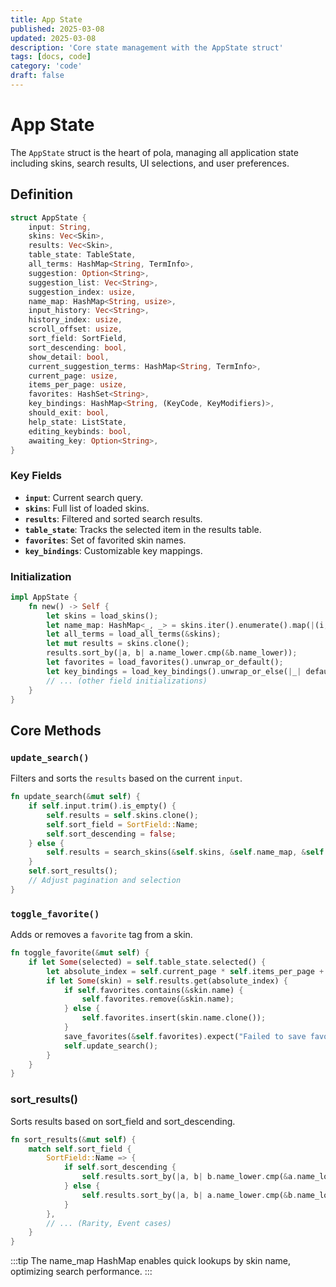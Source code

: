 ```yaml
---
title: App State
published: 2025-03-08
updated: 2025-03-08
description: 'Core state management with the AppState struct'
tags: [docs, code]
category: 'code'
draft: false
---
```


# App State

The `AppState` struct is the heart of pola, managing all application state including skins, search results, UI selections, and user preferences.

## Definition

```rust
struct AppState {
    input: String,
    skins: Vec<Skin>,
    results: Vec<Skin>,
    table_state: TableState,
    all_terms: HashMap<String, TermInfo>,
    suggestion: Option<String>,
    suggestion_list: Vec<String>,
    suggestion_index: usize,
    name_map: HashMap<String, usize>,
    input_history: Vec<String>,
    history_index: usize,
    scroll_offset: usize,
    sort_field: SortField,
    sort_descending: bool,
    show_detail: bool,
    current_suggestion_terms: HashMap<String, TermInfo>,
    current_page: usize,
    items_per_page: usize,
    favorites: HashSet<String>,
    key_bindings: HashMap<String, (KeyCode, KeyModifiers)>,
    should_exit: bool,
    help_state: ListState,
    editing_keybinds: bool,
    awaiting_key: Option<String>,
}
```

### Key Fields

- **`input`**: Current search query.
- **`skins`**: Full list of loaded skins.
- **`results`**: Filtered and sorted search results.
- **`table_state`**: Tracks the selected item in the results table.
- **`favorites`**: Set of favorited skin names.
- **`key_bindings`**: Customizable key mappings.

### Initialization

```rust
impl AppState {
    fn new() -> Self {
        let skins = load_skins();
        let name_map: HashMap<_, _> = skins.iter().enumerate().map(|(i, s)| (s.name_lower.clone(), i)).collect();
        let all_terms = load_all_terms(&skins);
        let mut results = skins.clone();
        results.sort_by(|a, b| a.name_lower.cmp(&b.name_lower));
        let favorites = load_favorites().unwrap_or_default();
        let key_bindings = load_key_bindings().unwrap_or_else(|_| default_key_bindings());
        // ... (other field initializations)
    }
}
```

## Core Methods

### `update_search()`

Filters and sorts the `results` based on the current `input`.

```rust
fn update_search(&mut self) {
    if self.input.trim().is_empty() {
        self.results = self.skins.clone();
        self.sort_field = SortField::Name;
        self.sort_descending = false;
    } else {
        self.results = search_skins(&self.skins, &self.name_map, &self.input, &self.favorites);
    }
    self.sort_results();
    // Adjust pagination and selection
}
```

### `toggle_favorite()`

Adds or removes a `favorite` tag from a skin.

```rust
fn toggle_favorite(&mut self) {
    if let Some(selected) = self.table_state.selected() {
        let absolute_index = self.current_page * self.items_per_page + selected;
        if let Some(skin) = self.results.get(absolute_index) {
            if self.favorites.contains(&skin.name) {
                self.favorites.remove(&skin.name);
            } else {
                self.favorites.insert(skin.name.clone());
            }
            save_favorites(&self.favorites).expect("Failed to save favorites");
            self.update_search();
        }
    }
}
```

### sort_results()

Sorts results based on sort_field and sort_descending.

```rust
fn sort_results(&mut self) {
    match self.sort_field {
        SortField::Name => {
            if self.sort_descending {
                self.results.sort_by(|a, b| b.name_lower.cmp(&a.name_lower));
            } else {
                self.results.sort_by(|a, b| a.name_lower.cmp(&b.name_lower));
            }
        },
        // ... (Rarity, Event cases)
    }
}
```

:::tip
The name_map HashMap enables quick lookups by skin name, optimizing search performance.
:::
